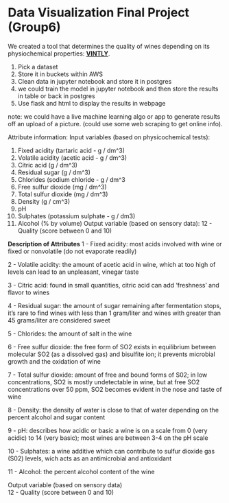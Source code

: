 # Data Visualization Final Project (Group6)

We created a tool that determines the quality of wines depending on its physiochemical properties: **[VINTLY](https://wine-quality-vintly.herokuapp.com/)**. 

1. Pick a dataset
2. Store it in buckets within AWS
3. Clean data in jupyter notebook and store it in postgres
4. we could train the model in jupyter notebook and then store the results in table or back in postgres
5. Use flask and html to display the results in webpage

note: we could have a live machine learning algo or app to generate results off an upload of a picture. (could use some web scraping to get online info).


Attribute information:
   Input variables (based on physicochemical tests):
   1. Fixed acidity (tartaric acid - g / dm^3)
   2. Volatile acidity (acetic acid - g / dm^3)
   3. Citric acid (g / dm^3)
   4. Residual sugar (g / dm^3)
   5. Chlorides (sodium chloride - g / dm^3
   6. Free sulfur dioxide (mg / dm^3)
   7. Total sulfur dioxide (mg / dm^3)
   8. Density (g / cm^3)
   9. pH
   10. Sulphates (potassium sulphate - g / dm3)
   11. Alcohol (% by volume)
   Output variable (based on sensory data): 
   12 - Quality (score between 0 and 10)

**Description of Attributes**
1 - Fixed acidity: most acids involved with wine or fixed or nonvolatile (do not evaporate readily)

2 - Volatile acidity: the amount of acetic acid in wine, which at too high of levels can lead to an unpleasant, vinegar taste

3 - Citric acid: found in small quantities, citric acid can add ‘freshness’ and flavor to wines

4 - Residual sugar: the amount of sugar remaining after fermentation stops, it’s rare to find wines with less than 1 gram/liter and wines with greater than 45 grams/liter are considered sweet

5 - Chlorides: the amount of salt in the wine

6 - Free sulfur dioxide: the free form of SO2 exists in equilibrium between molecular SO2 (as a dissolved gas) and bisulfite ion; it prevents microbial growth and the oxidation of wine

7 - Total sulfur dioxide: amount of free and bound forms of S02; in low concentrations, SO2 is mostly undetectable in wine, but at free SO2 concentrations over 50 ppm, SO2 becomes evident in the nose and taste of wine

8 - Density: the density of water is close to that of water depending on the percent alcohol and sugar content

9 - pH: describes how acidic or basic a wine is on a scale from 0 (very acidic) to 14 (very basic); most wines are between 3-4 on the pH scale

10 - Sulphates: a wine additive which can contribute to sulfur dioxide gas (S02) levels, wich acts as an antimicrobial and antioxidant

11 - Alcohol: the percent alcohol content of the wine

Output variable (based on sensory data)<br />
12 - Quality (score between 0 and 10)
